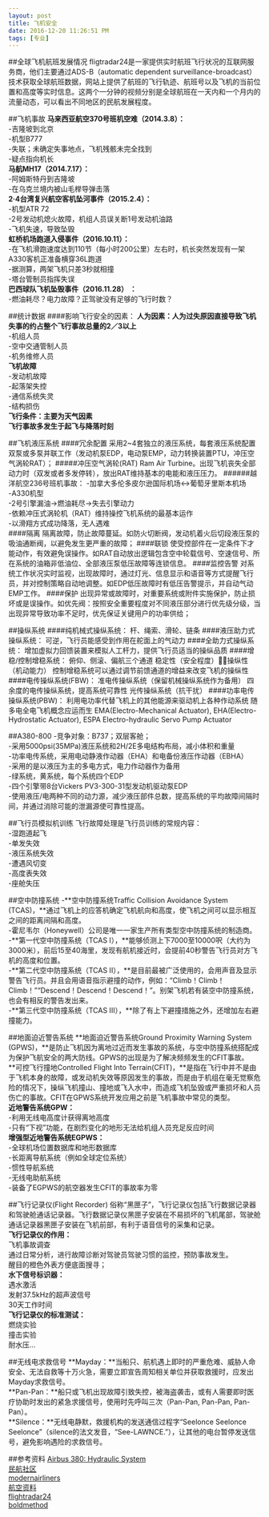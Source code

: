 ```yaml
---
layout: post
title: 飞机安全
date: 2016-12-20 11:26:51 PM 
tags: [专业]  
---
```


##全球飞机航班发展情况
fligtradar24是一家提供实时航班飞行状况的互联网服务商，他们主要通过ADS-B（automatic dependent surveillance-broadcast）技术获取全球航班数据，网站上提供了航班的飞行轨迹、航班号以及飞机的当前位置和高度等实时信息。这两个一分钟的视频分别是全球航班在一天内和一个月内的流量动态，可以看出不同地区的民航发展程度。

##飞机事故
**马来西亚航空370号班机空难（2014.3.8）：**  
-吉隆坡到北京  
-机型B777  
-失联；未确定失事地点，飞机残骸未完全找到  
-疑点指向机长  
**马航MH17（2014.7.17）：**  
-阿姆斯特丹到吉隆坡  
-在乌克兰境内被山毛榉导弹击落  
**2·4台湾复兴航空客机坠河事件（2015.2.4）：**  
-机型ATR 72  
-2号发动机熄火故障，机组人员误关断1号发动机油路  
-飞机失速，导致坠毁  
**虹桥机场跑道入侵事件（2016.10.11）：**  
-在飞机滑跑速度达到110节（每小时200公里）左右时，机长突然发现有一架A330客机正准备横穿36L跑道  
-据测算，两架飞机只差3秒就相撞  
-塔台管制员指挥失误  
**巴西球队飞机坠毁事件（2016.11.28） ：**  
-燃油耗尽？电力故障？正驾驶没有足够的飞行时数？  

##统计数据
####影响飞行安全的因素：
**人为因素：人为过失原因直接导致飞机失事的约占整个飞行事故总量的2／3以上**  
-机组人员  
-空中交通管制人员  
-机务维修人员  
**飞机故障**  
-发动机故障  
-起落架失控  
-通信系统失灵  
-结构损伤  
**飞行条件：主要为天气因素**  
**飞行事故多发生于起飞与降落时刻**

##飞机液压系统
####冗余配置
采用2~4套独立的液压系统，每套液压系统配置双泵或多泵并联工作（发动机泵EDP，电动泵EMP，动力转换装置PTU，冲压空气涡轮RAT）；
#####冲压空气涡轮(RAT)
Ram Air Turbine。出现飞机丧失全部动力时（双发或者多发停转），放出RAT维持基本的电能和液压压力。
######越洋航空236号班机事故：
-加拿大多伦多皮尔逊国际机场↔葡萄牙里斯本机场  
-A330机型  
-2号引擎漏油→燃油耗尽→失去引擎动力  
-依赖冲压式涡轮机（RAT）维持操控飞机系统的最基本运作  
-以滑翔方式成功降落，无人遇难  
####隔离
隔离故障，防止故障蔓延。如防火切断阀，发动机着火后切段液压泵的吸油通断阀，以避免发生更严重的故障；
####联锁
使受控部件在一定条件下才能动作，有效避免误操作。如RAT自动放出逻辑包含空中轮载信号、空速信号、所在系统的油箱非低油位、全部液压泵低压故障等连锁信息。
####监控告警
对系统工作状况实时监视，出现故障时，通过灯光、信息显示和语音等方式提醒飞行员，并对控制策略自动地调整。如EDP低压故障时有低压告警提示，并自动气动EMP工作。
####保护
出现异常或故障时，对重要系统或附件实施保护，防止损坏或是误操作。如优先阀：按照安全重要程度对不同液压部分进行优先级分级，当出现异常导致功率不足时，优先保证关键用户的功率供给；

##操纵系统
####纯机械式操纵系统：
杆、绳索、滑轮、链条
####液压助力式操纵系统：
可逆，飞行员能感受到作用在舵面上的气动力
####全助力式操纵系统：
增加虚拟力回馈装置来模拟人工杆力，提供飞行员适当的操纵品质
####增稳/控制增稳系统：
俯仰、侧滚、偏航三个通道
稳定性（安全程度）操纵性（机动能力）
控制增稳系统可以通过调节前馈通道的增益来改变飞机的操纵性
####电传操纵系统(FBW)：
准电传操纵系统（保留机械操纵系统作为备用）
四余度的电传操纵系统，提高系统可靠性
光传操纵系统（抗干扰）
####功率电传操纵系统(PBW)：
利用电功率代替飞机上的其他能源来驱动机上各种作动系统
随多电全电飞机概念应运而生
EMA(Electro-Mechanical Actuator), EHA(Electro-Hydrostatic Actuator), ESPA Electro-hydraulic Servo Pump Actuator

##A380-800
-竞争对象：B737；双层客舱；  
-采用5000psi(35MPa)液压系统和2H/2E多电结构布局，减小体积和重量  
-功率电传系统，采用电动静液作动器（EHA）和电备份液压作动器（EBHA）  
-采用的是以液压为主的多电方式，电力作动器作为备用  
-绿系统，黄系统，每个系统四个EDP  
-四个引擎带8台Vickers PV3-300-31型发动机驱动泵EDP  
-使用液压/电两种不同的动力源，减少液压部件总数，提高系统的平均故障间隔时间，并通过消除可能的泄漏源使可靠性提高。  

##飞行员模拟机训练
飞行故障处理是飞行员训练的常规内容：  
-湿跑道起飞  
-单发失效  
-液压系统失效  
-遭遇风切变  
-高度表失效  
-座舱失压  

##空中防撞系统
-**空中防撞系统Traffic Collision Avoidance System (TCAS)，**通过飞机上的应答机确定飞机航向和高度，使飞机之间可以显示相互之间的距离间隔和高度。  
-霍尼韦尔（Honeywell）公司是唯一一家生产所有类型空中防撞系统的制造商。  
-**第一代空中防撞系统（TCAS I），**能够侦测上下7000至10000呎（大约为3000米），前后15至40海里，发现有航机接近时，会提前40秒警告飞行员对方飞机的高度和位置。  
-**第二代空中防撞系统（TCAS II），**是目前最被广泛使用的，会用声音及显示警告飞行员。并且会用语音指示避撞的动作，例如：“Climb！Climb！Climb！”“Descend！Descend！Descend！”。别架飞机若有装空中防撞系统，也会有相反的警告发出来。  
-**第三代空中防撞系统（TCAS III），**除了有上下避撞措施之外，还增加左右避撞能力。  

##地面迫近警告系统
**地面迫近警告系统Ground Proximity Warning System (GPWS)，**是防止飞机因为离地过近而发生事故的系统，与空中防撞系统搭配成为保护飞航安全的两大防线。GPWS的出现是为了解决频频发生的CFIT事故。  
**可控飞行撞地Controlled Flight Into Terrain(CFIT)，**是指在飞行中并不是由于飞机本身的故障，或发动机失效等原因发生的事故，而是由于机组在毫无觉察危险的情况下，操纵飞机撞山、撞地或飞入水中，而造成飞机坠毁或严重损坏和人员伤亡的事故。CFIT在GPWS系统开发应用之前是飞机事故中常见的类型。  
**近地警告系统GPW：**  
-利用无线电高度计获得离地高度  
-只有“下视”功能，在剧烈变化的地形无法给机组人员充足反应时间  
**增强型近地警告系统EGPWS：**  
-全球机场位置数据库和地形数据库  
-长距离导航系统（例如全球定位系统）  
-惯性导航系统  
-无线电助航系统  
-装备了EGPWS的航空器发生CFIT的事故率为零  

##飞行记录仪(Flight Recorder)
俗称“黑匣子”，飞行记录仪包括飞行数据记录器和驾驶舱通话记录器。飞行数据记录仪黑匣子安装在不易损坏的飞机尾部，驾驶舱通话记录器黑匣子安装在飞机前部，有利于语音信号的采集和记录。  
**飞行记录仪的作用：**  
飞机事故调查  
通过日常分析，进行故障诊断对驾驶员驾驶习惯的监控，预防事故发生。  
醒目的橙色外表方便底面搜寻；  
**水下信号标识器：**  
遇水激活  
发射37.5kHz的超声波信号  
30天工作时间  
**飞行记录仪的标准测试：**  
燃烧实验  
撞击实验  
耐水压…  

##无线电求救信号
**Mayday：**当船只、航机遇上即时的严重危难、威胁人命安全、无法自救等十万火急，需要立即宣告周知相关单位并获取救援时，应发出Mayday求救信号。  
**Pan-Pan：**船只或飞机出现故障引致失控，被海盗袭击，或有人需要即时医疗协助时发出的紧急求援信号，使用时先呼叫三次（Pan-Pan, Pan-Pan, Pan-Pan）。  
**Silence：**无线电静默，救援机构的发送通信过程字“Seelonce Seelonce Seelonce”（silence的法文发音，“See-LAWNCE.”），让其他的电台暂停发送信号，避免影响遇险的求救信号。  

##参考资料
[Airbus 380: Hydraulic System](https://prezi.com/lfnpui8ewcm4/airbus-380-hydraulic-system/)  
[民航社区](http://bbs.feeyo.com/)  
[modernairliners](http://www.modernairliners.com/)  
[航空资料](http://data.air.cc/)  
[flightradar24](https://www.flightradar24.com/)  
[boldmethod](http://www.boldmethod.com/)
